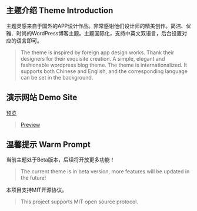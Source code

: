 ## 主题介绍 Theme Introduction

主题灵感来自于国外的APP设计作品。非常感谢他们设计师的精美创作。简洁、优雅、时尚的WordPress博客主题。主题国际化，支持中英文双语言，后台设置对应的语言即可。

> The theme is inspired by foreign app design works. Thank their designers for their exquisite creation. A simple, elegant and fashionable wordpress blog theme. The theme is internationalized. It supports both Chinese and English, and the corresponding language can be set in the background.

## 演示网站 Demo Site

[预览](https://ipop.onll.cn)

> [Preview](https://ipop.onll.cn)

## 温馨提示 Warm Prompt

当前主题处于Beta版本，后续将开放更多功能！

> The current theme is in beta version, more features will be updated in the future!

本项目支持MIT开源协议。

> This project supports MIT open source protocol.